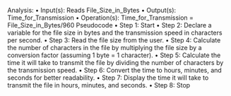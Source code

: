 Analysis:
•	Input(s): Reads File_Size_in_Bytes
•	Output(s): Time_for_Transmission
•	Operation(s): Time_for_Transmission = File_Size_in_Bytes/960
Pseudocode
•	Step 1: Start
•	Step 2: Declare a variable for the file size in bytes and the transmission speed in characters per second.
•	Step 3: Read the file size from the user.
•	Step 4: Calculate the number of characters in the file by multiplying the file size by a conversion factor (assuming 1 byte = 1 character).
•	Step 5: Calculate the time it will take to transmit the file by dividing the number of characters by the transmission speed.
•	Step 6: Convert the time to hours, minutes, and seconds for better readability.
•	Step 7: Display the time it will take to transmit the file in hours, minutes, and seconds.
•	Step 8: Stop
